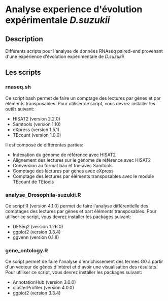 # Analyse experience d'évolution expérimentale *D.suzukii*

## Description
Différents scripts pour l'analyse de données RNAseq paired-end provenant d'une expérience d'évolution expérimentale de *D.suzukii*

## Les scripts

### rnaseq.sh

Ce script bash permet de faire un comptage des lectures par gènes et par éléments transposables.
Pour utiliser ce script, vous devrez installer les outils suivant:
- HISAT2 (version 2.2.0)
- Samtools (version 1.10)
- eXpress (version 1.5.1)
- TEcount (version 1.0.0)

Il est composé de différentes parties:
- Indexation du génome de référence avec HISAT2
- Alignement des lectures sur le génome de référence avec HISAT2
- Conversion au format ban et trie avec Samtools
- Comptage des lectures par gènes avec eXpress
- Comptage des lectures par éléments transposables avec le module TEcount de TEtools

### analyse_Drosophila-suzukii.R

Ce script R (version 4.1.0) permet de faire l'analyse différentielle des comptages des lectures par gènes et part éléments transposables.
Pour utiliser ce script, vous devrez installer les packages suivant:
- DESeq2 (version 1.26.0)
- ggplot2 (version 3.3.4)
- ggvenn (version 0.1.8)

### gene_ontology.R

Ce script permet de faire l'analyse d'enrichissement des termes G0 à partir d'un vecteur de gènes d'intéret et d'avoir une visualisation des résultats.
Pour utiliser ce script, vous devrez installer les packages suivant:
- AnnotationHub (version 3.0.0)
- clusterProfiler (version 4.0.0)
- ggplot2 (version 3.3.4)





